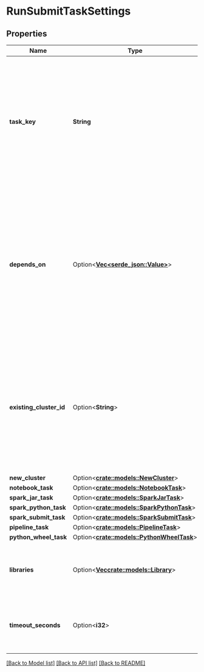 # RunSubmitTaskSettings

## Properties

Name | Type | Description | Notes
------------ | ------------- | ------------- | -------------
**task_key** | **String** | A unique name for the task. This field is used to refer to this task from other tasks. This field is required and must be unique within its parent job. On Update or Reset, this field is used to reference the tasks to be updated or reset. The maximum length is 100 characters. | 
**depends_on** | Option<[**Vec<serde_json::Value>**](serde_json::Value.md)> | An optional array of objects specifying the dependency graph of the task. All tasks specified in this field must complete successfully before executing this task. The key is `task_key`, and the value is the name assigned to the dependent task. This field is required when a job consists of more than one task. | [optional]
**existing_cluster_id** | Option<**String**> | If existing_cluster_id, the ID of an existing cluster that is used for all runs of this task. When running tasks on an existing cluster, you may need to manually restart the cluster if it stops responding. We suggest running jobs on new clusters for greater reliability. | [optional]
**new_cluster** | Option<[**crate::models::NewCluster**](NewCluster.md)> |  | [optional]
**notebook_task** | Option<[**crate::models::NotebookTask**](NotebookTask.md)> |  | [optional]
**spark_jar_task** | Option<[**crate::models::SparkJarTask**](SparkJarTask.md)> |  | [optional]
**spark_python_task** | Option<[**crate::models::SparkPythonTask**](SparkPythonTask.md)> |  | [optional]
**spark_submit_task** | Option<[**crate::models::SparkSubmitTask**](SparkSubmitTask.md)> |  | [optional]
**pipeline_task** | Option<[**crate::models::PipelineTask**](PipelineTask.md)> |  | [optional]
**python_wheel_task** | Option<[**crate::models::PythonWheelTask**](PythonWheelTask.md)> |  | [optional]
**libraries** | Option<[**Vec<crate::models::Library>**](Library.md)> | An optional list of libraries to be installed on the cluster that executes the task. The default value is an empty list. | [optional]
**timeout_seconds** | Option<**i32**> | An optional timeout applied to each run of this job task. The default behavior is to have no timeout. | [optional]

[[Back to Model list]](../README.md#documentation-for-models) [[Back to API list]](../README.md#documentation-for-api-endpoints) [[Back to README]](../README.md)


